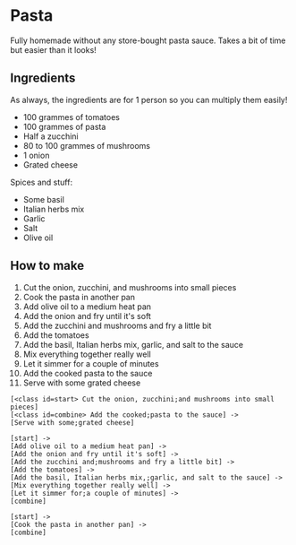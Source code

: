 # Pasta

Fully homemade without any store-bought pasta sauce.
Takes a bit of time but easier than it looks!

## Ingredients

As always, the ingredients are for 1 person so you can multiply them easily!

- 100 grammes of tomatoes
- 100 grammes of pasta
- Half a zucchini
- 80 to 100 grammes of mushrooms
- 1 onion
- Grated cheese

Spices and stuff:

- Some basil
- Italian herbs mix
- Garlic
- Salt
- Olive oil

## How to make

1. Cut the onion, zucchini, and mushrooms into small pieces
2. Cook the pasta in another pan
3. Add olive oil to a medium heat pan
4. Add the onion and fry until it's soft
5. Add the zucchini and mushrooms and fry a little bit
6. Add the tomatoes
7. Add the basil, Italian herbs mix, garlic, and salt to the sauce
8. Mix everything together really well
9. Let it simmer for a couple of minutes
10. Add the cooked pasta to the sauce
11. Serve with some grated cheese

```nomnoml
[<class id=start> Cut the onion, zucchini;and mushrooms into small pieces]
[<class id=combine> Add the cooked;pasta to the sauce] ->
[Serve with some;grated cheese]

[start] ->
[Add olive oil to a medium heat pan] ->
[Add the onion and fry until it's soft] ->
[Add the zucchini and;mushrooms and fry a little bit] ->
[Add the tomatoes] ->
[Add the basil, Italian herbs mix,;garlic, and salt to the sauce] ->
[Mix everything together really well] ->
[Let it simmer for;a couple of minutes] ->
[combine]

[start] ->
[Cook the pasta in another pan] ->
[combine]
```

